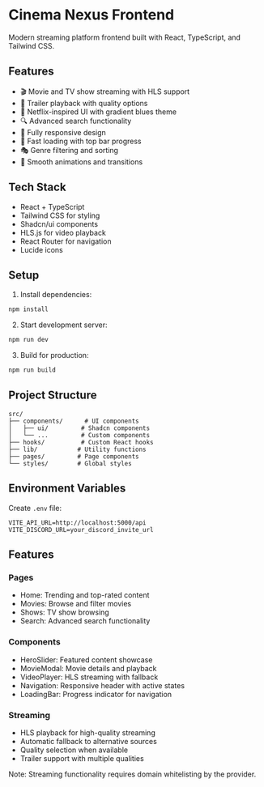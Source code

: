 # Cinema Nexus Frontend

Modern streaming platform frontend built with React, TypeScript, and Tailwind CSS.

## Features

- 🎬 Movie and TV show streaming with HLS support
- 🎥 Trailer playback with quality options
- 🎨 Netflix-inspired UI with gradient blues theme
- 🔍 Advanced search functionality
- 📱 Fully responsive design
- 🚀 Fast loading with top bar progress
- 🎭 Genre filtering and sorting
- 💫 Smooth animations and transitions

## Tech Stack

- React + TypeScript
- Tailwind CSS for styling
- Shadcn/ui components
- HLS.js for video playback
- React Router for navigation
- Lucide icons

## Setup

1. Install dependencies:
```bash
npm install
```

2. Start development server:
```bash
npm run dev
```

3. Build for production:
```bash
npm run build
```

## Project Structure

```
src/
├── components/      # UI components
│   ├── ui/         # Shadcn components
│   └── ...         # Custom components
├── hooks/          # Custom React hooks
├── lib/           # Utility functions
├── pages/         # Page components
└── styles/        # Global styles
```

## Environment Variables

Create `.env` file:
```
VITE_API_URL=http://localhost:5000/api
VITE_DISCORD_URL=your_discord_invite_url
```

## Features

### Pages
- Home: Trending and top-rated content
- Movies: Browse and filter movies
- Shows: TV show browsing
- Search: Advanced search functionality

### Components
- HeroSlider: Featured content showcase
- MovieModal: Movie details and playback
- VideoPlayer: HLS streaming with fallback
- Navigation: Responsive header with active states
- LoadingBar: Progress indicator for navigation

### Streaming
- HLS playback for high-quality streaming
- Automatic fallback to alternative sources
- Quality selection when available
- Trailer support with multiple qualities

Note: Streaming functionality requires domain whitelisting by the provider.
